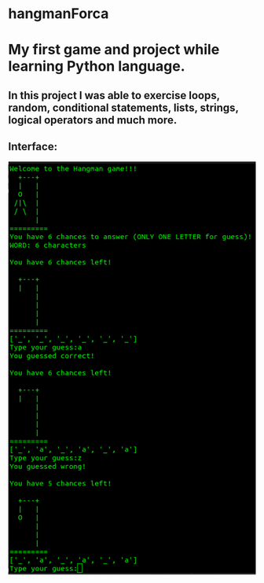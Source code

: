 # hangmanForca

<h1>My first game and project while learning Python language.</h1>

<h2>In this project I was able to exercise loops, random, conditional statements, lists, strings, logical operators and much more.</h2>

<h2>Interface:</h2>

<img src="hangmanTerminal.png" alt="Hangman game interface">
